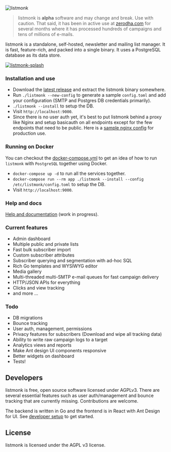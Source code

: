 ![listmonk](https://user-images.githubusercontent.com/547147/60170989-41681f00-9827-11e9-93a8-a871a40be913.png)

> listmonk is **alpha** software and may change and break. Use with caution. That said, it has been in active use at [zerodha.com](https://zerodha.com) for several months where it has processed hundreds of campaigns and tens of millions of e-mails.

listmonk is a standalone, self-hosted, newsletter and mailing list manager. It is fast, feature-rich, and packed into a single binary. It uses a PostgreSQL database as its data store.

[![listmonk-splash](https://user-images.githubusercontent.com/547147/60884802-8189c180-a26b-11e9-85ee-622e5dee8869.png)](https://listmonk.app)

### Installation and use

- Download the [latest release](https://github.com/knadh/listmonk/releases) and extract the listmonk binary somewhere.
- Run `./listmonk --new-config` to generate a sample `config.toml` and add your configuration (SMTP and Postgres DB credentials primarily).
- `./listmonk --install` to setup the DB.
- Visit `http://localhost:9000`.
- Since there is no user auth yet, it's best to put listmonk behind a proxy like Nginx and setup basicauth on all endpoints except for the few endpoints that need to be public. Here is a [sample nginx config](https://github.com/knadh/listmonk/wiki/Production-Nginx-config) for production use.

### Running on Docker

You can checkout the [docker-compose.yml](docker-compose.yml) to get an idea of how to run `listmonk` with `PostgreSQL` together using Docker.

- `docker-compose up -d` to run all the services together.
- `docker-compose run --rm app ./listmonk --install --config /etc/listmonk/config.toml` to setup the DB.
- Visit `http://localhost:9000`.

### Help and docs

[Help and documentation](https://listmonk.app/docs) (work in progress).

### Current features

- Admin dashboard
- Multiple public and private lists
- Fast bulk subscriber import
- Custom subscriber attributes
- Subscriber querying and segmentation with ad-hoc SQL
- Rich Go templates and WYSIWYG editor
- Media gallery
- Multi-threaded multi-SMTP e-mail queues for fast campaign delivery
- HTTP/JSON APIs for everything
- Clicks and view tracking
- and more ...

### Todo

- DB migrations
- Bounce tracking
- User auth, management, permissions
- Privacy features for subscribers (Download and wipe all tracking data)
- Ability to write raw campaign logs to a target
- Analytics views and reports
- Make Ant design UI components responsive
- Better widgets on dashboard
- Tests!

## Developers

listmonk is free, open source software licensed under AGPLv3. There are several essential features such as user auth/management and bounce tracking that are currently missing. Contributions are welcome.

The backend is written in Go and the frontend is in React with Ant Design for UI. See [developer setup](https://github.com/knadh/listmonk/wiki/Developer-setup) to get started.

## License

listmonk is licensed under the AGPL v3 license.
